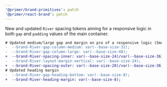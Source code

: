 ```yaml
---
'@primer/brand-primitives': patch
'@primer/react-brand': patch
---
```


New and updated `River` spacing tokens aiming for a responsive logic in both `gap` and `padding` values of the main container.

```diff
# Updated medium/large gap and margin on pro of a responsive logic (Small/Medium/Large sizes) and inner/outer spacing
-  --brand-River-gap-column-medium: var(--base-size-32);
-  --brand-River-gap-column-large: var(--base-size-48);
+  --brand-River-spacing-inner: var(--base-size-24)/var(--base-size-36)/var(--base-size-48);
-  --brand-River-layout-margin-vertical: var(--base-size-24);
+  --brand-River-spacing-outer: var(--base-size-28)/var(--base-size-36)/var(--base-size-48);
# Updated heading margin
-  --brand-River-gap-heading-bottom: var(--base-size-8);
+  --brand-River-heading-margin: var(--base-size-8);
```
